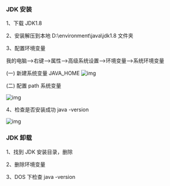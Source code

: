 ### JDK 安装

1、下载 JDK1.8

2、安装解压到本地 D:\environment\java\jdk1.8 文件夹

3、配置环境变量

我的电脑-->右键-->属性-->高级系统设置-->环境变量-->系统环境变量

(一) 新建系统变量 JAVA_HOME
![img](https://img-blog.csdnimg.cn/img_convert/2082577d9e69e77881a484b38f0c296e.png)
<img src="https://img-blog.csdnimg.cn/img_convert/2082577d9e69e77881a484b38f0c296e.png" alt="" />

(二) 配置 path 系统变量

![img](https://img-blog.csdnimg.cn/img_convert/9a65ceb77487fdc6f67781eb223137e5.png)

4、检查是否安装成功 java -version

![img](https://img-blog.csdnimg.cn/img_convert/8d16214a0bae2e75b84087a7551473b6.png)

### JDK 卸载

1、找到 JDK 安装目录，删除

2、删除环境变量

3、DOS 下检查 java -version

